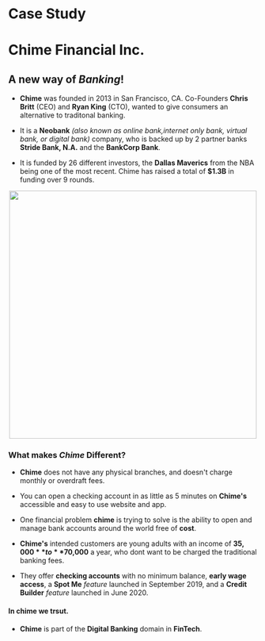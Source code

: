 # Case Study 
# Chime Financial Inc.


## A new way of *Banking*!

* **Chime** was founded in 2013 in San Francisco, CA. Co-Founders **Chris Britt** (CEO) and **Ryan King** (CTO), wanted to give consumers an alternative to traditonal banking.

* It is a **Neobank** *(also known as online bank,internet only bank, virtual bank, or digital bank)* company, who is backed up by 2 partner banks **Stride Bank, N.A.** and the **BankCorp Bank**.
  
* It is funded by 26 different investors, the **Dallas Maverics** from the NBA being one of the most recent. Chime has raised a total of **$1.3B** in funding over 9 rounds.

<p align="center">
<img src="https://user-images.githubusercontent.com/81205562/115100768-b83a4480-9ef3-11eb-88f3-138fccf25422.png" width="500">  <p align="right">
 
### What makes *Chime* Different?

* **Chime** does not have any physical branches, and doesn't charge monthly or overdraft fees.

* You can open a checking account in as little as 5 minutes on **Chime's** accessible and easy to use website and app.

* One financial problem **chime** is trying to solve is the ability to open and manage bank accounts around the world free of **cost**.

* **Chime's** intended customers are young adults with an income of **$35,000** to **$70,000** a year, who dont want to be charged the traditional banking fees.

* They offer **checking accounts** with no minimum balance, **early wage access**, a **Spot Me** *feature* launched in September 2019, and a **Credit Builder** *feature* launched in June 2020.

#### In chime we trsut.

* **Chime** is part of the **Digital Banking** domain in **FinTech**.
